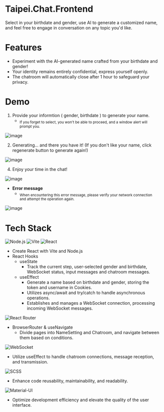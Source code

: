 # Taipei.Chat.Frontend
  
Select in your birthdate and gender, use AI to generate a customized name, and feel free to engage in conversation on any topic you'd like.

# Features
- Experiment with the AI-generated name crafted from your birthdate and gender!
- Your identity remains entirely confidential, express yourself openly.
- The chatroom will automatically close after 1 hour to safeguard your privacy.

# Demo
1. Provide your informtion ( gender, birthdate ) to generate your name.
   - <sub>If you forget to select, you won't be able to proceed, and a window alert will prompt you.</sub>
     
![image](https://github.com/njdhdl1223/Taipei.Chat.Frontend/assets/127296290/619782d0-d25e-4f1e-91e7-1bd10a3752bd)

2. Generating... and there you have it! (If you don't like your name, click regenerate button to generate again!)
   
![image](https://github.com/Chung-Kai-Cheng/Taipei.Chat.Frontend/assets/127296290/e8264486-76d0-41f1-8e9f-3927bc219f9a)

4. Enjoy your time in the chat!
   
![image](https://github.com/Chung-Kai-Cheng/Taipei.Chat.Frontend/assets/127296290/9f6fb772-21c5-4fb8-a3d2-f7cf408de6cb)

- **Error message**
  - <sub>When encountering this error message, please verify your network connection and attempt the operation again.</sub>
  
![image](https://github.com/Chung-Kai-Cheng/Taipei.Chat.Frontend/assets/127296290/6c24476a-a410-41c5-b115-9b3299f5c584)

# Tech Stack
![Node.js](https://img.shields.io/badge/-Node.js-339933?style=for-the-badge&logo=node.js&logoColor=white)
![Vite](https://img.shields.io/badge/-Vite-646CFF?style=for-the-badge&logo=vite&logoColor=white)
![React](https://img.shields.io/badge/-React-61DAFB?style=for-the-badge&logo=react&logoColor=white)

- Create React with Vite and Node.js
- React Hooks
   - useState
     - Track the current step, user-selected gender and birthdate, WebSocket status, input messages and chatroom messages.
   - useEffect
     - Generate a name based on birthdate and gender, storing the token and username in Cookies.
     - Utilizes async/await and try/catch to handle asynchronous operations.
     - Establishes and manages a WebSocket connection, processing incoming WebSocket messages.
    
![React Router](https://img.shields.io/badge/-React_Router-CA4245?style=for-the-badge&logo=react-router&logoColor=white)

- BrowserRouter & useNavigate
  - Divide pages into NameSetting and Chatroom, and navigate between them based on conditions.
    
![WebSocket](https://img.shields.io/badge/-WebSocket-4E4E4E?style=for-the-badge&logo=websocket&logoColor=white)

- Utilize useEffect to handle chatroom connections, message reception, and transmission.
    
![SCSS](https://img.shields.io/badge/-SCSS-CC6699?style=for-the-badge&logo=sass&logoColor=white)

- Enhance code reusability, maintainability, and readability.

![Material-UI](https://img.shields.io/badge/-Material_UI-0081CB?style=for-the-badge&logo=material-ui&logoColor=white)

- Optimize development efficiency and elevate the quality of the user interface.
